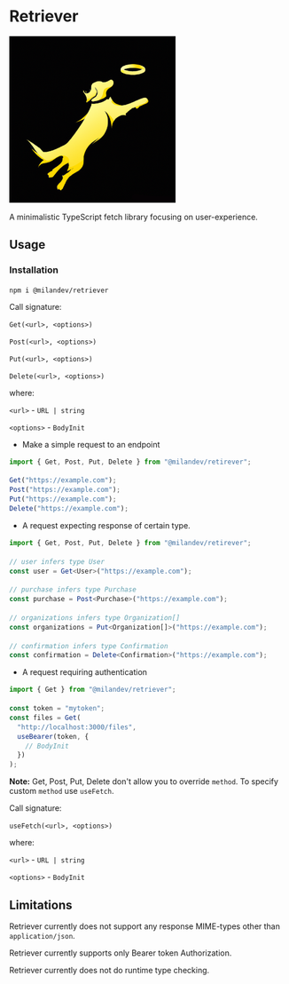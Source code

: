 # Retriever

<img src="raw/logo.png" height=300>

A minimalistic TypeScript fetch library focusing on user-experience.

## Usage

### Installation

`npm i @milandev/retriever`

Call signature:

`Get(<url>, <options>)`

`Post(<url>, <options>)`

`Put(<url>, <options>)`

`Delete(<url>, <options>)`

where:

`<url>` - `URL | string`

`<options>` - `BodyInit`

- Make a simple request to an endpoint

```ts
import { Get, Post, Put, Delete } from "@milandev/retirever";

Get("https://example.com");
Post("https://example.com");
Put("https://example.com");
Delete("https://example.com");
```

- A request expecting response of certain type.

```ts
import { Get, Post, Put, Delete } from "@milandev/retirever";

// user infers type User
const user = Get<User>("https://example.com");

// purchase infers type Purchase
const purchase = Post<Purchase>("https://example.com");

// organizations infers type Organization[]
const organizations = Put<Organization[]>("https://example.com");

// confirmation infers type Confirmation
const confirmation = Delete<Confirmation>("https://example.com");
```

- A request requiring authentication

```ts
import { Get } from "@milandev/retriever";

const token = "mytoken";
const files = Get(
  "http://localhost:3000/files",
  useBearer(token, {
    // BodyInit
  })
);
```

**Note:** Get, Post, Put, Delete don't allow you to override `method`. To specify custom `method` use `useFetch`.

Call signature:

`useFetch(<url>, <options>)`

where:

`<url>` - `URL | string`

`<options>` - `BodyInit`

## Limitations

Retriever currently does not support any response MIME-types other than `application/json`.

Retriever currently supports only Bearer token Authorization.

Retriever currently does not do runtime type checking.
